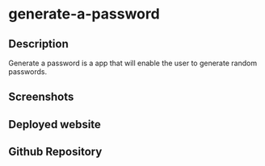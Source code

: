 # generate-a-password

## Description
Generate a password is a app that will enable the user to generate random passwords. 

## Screenshots 


## Deployed website 

## Github Repository 

